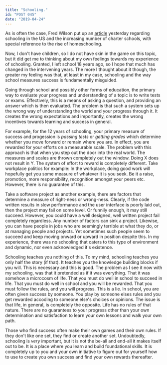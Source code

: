 ```yaml
---
title: "Schooling."
id: "POST 045"
date: "2019-04-24"
---
```


As is often the case, Fred Wilson put up an [article](https://avc.com/2019/04/opting-out-of-the-legacy-model/) yesterday regarding schooling in the US and the increasing number of charter schools, with special reference to the rise of homeschooling.

Now, I don't have children, so I do not have skin in the game on this topic, but it did get me to thinking about my own feelings towards my experience of schooling. Granted, I left school 18 years ago, so I hope that much has changed in the intervening years. The more I thought about it though, the greater my feeling was that, at least in my case, schooling and the way school measures success is fundamentally misguided. 

Going through school and possibly other forms of education, the primary way to evaluate your progress and understanding of a topic is to write tests or exams. Effectively, this is a means of asking a question, and providing an answer which is then evaluated. The problem is that such a system sets up the wrong way of understanding the world and your progress through it. It creates the wrong expectations and importantly, creates the wrong incentives towards learning and success in general. 

For example, for the 12 years of schooling, your primary measure of success and progession is *passing tests* or *getting grades* which determine whether you move forward or remain where you are. In effect, you are rewarded for your efforts on a measurable scale. The problem with this approach is that when you step out the door into the real world. The measures and scales are thrown completely out the window. Doing X does not result in Y. The system of effort to reward is completely different. Take workplace politics for example: In the workplace, doing good work will hopefully get you some measure of whatever it is you seek. Be it a raise, promotion, more responsibility, recognition amongst your peers etc. However, there is no guarantee of this. 

Take a software project as another example, there are factors that determine a measure of right-ness or wrong-ness. Clearly, if the code written results in slow performance and the user interface is poorly laid out, then the project may fail on some level. Or funnily enough, it may still succeed. However, you could have a well designed, well written project fail completely regardless. Any number of factors can sink a project. Likewise, you can have people in jobs who are seemingly terrible at what they do, or at managing people and projects. Yet sometimes such people seem to succeed and keep moving onward or upward in position despite this. In my experience, there was no schooling that caters to this type of environment and dynamic, nor even acknowledged it's existence. 

Schooling teaches you nothing of this. To my mind, schooling teaches you only half the story (if that). It teaches you the knowledge building blocks if you will. This is necessary and this is good. The problem as I see it now with my schooling, was that it pretended as if it was everything. That it was somehow a microcosm of life. That you must do well in school to succeed in life. That you must do well in school and you will be rewarded. That you must follow the rules, and you will progress. This is a lie. In school, you are often given success by someone. You play by someone elses rules and you get rewarded accoding to someone else's choices or opinions. The issue is that life, in general, is completely the opposite. Life has no rules of that nature. There are no guarantees to your progress other than your own determination and satisfaction to learn your own lessons and walk your own path. 

Those who find success often make their own games and their own rules. If they don't like one set, they find or create another set. Undoubtedly, schooling is *very* important, but it is not the be-all and end-all it makes itself out to be. It is a place where you learn and build foundational skills. It is completely up to you and your own initiative to figure out for yourself how to use to create you own success and find your own rewards thereafter. 